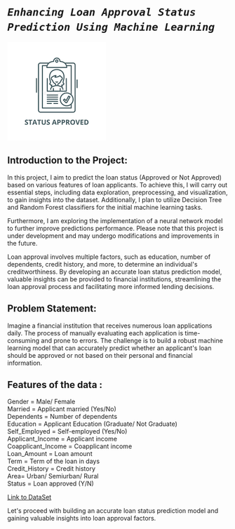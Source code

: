 # *`Enhancing Loan Approval Status Prediction Using Machine Learning`*

![Alt text](../Data/Status.png)

## Introduction to the Project:

In this project, I aim to predict the loan status (Approved or Not Approved) based on various features of loan applicants.
To achieve this, I will carry out essential steps, including data exploration, preprocessing, and visualization, to gain insights into the dataset. Additionally, I plan to utilize Decision Tree and Random Forest classifiers for the initial machine learning tasks.

Furthermore, I am exploring the implementation of a neural network model to further improve predictions performance. Please note that this project is under development and may undergo modifications and improvements in the future.

Loan approval involves multiple factors, such as education, number of dependents, credit history, and more, to determine an individual's creditworthiness. By developing an accurate loan status prediction model, valuable insights can be provided to financial institutions, streamlining the loan approval process and facilitating more informed lending decisions.

## Problem Statement:

Imagine a financial institution that receives numerous loan applications daily. The process of manually evaluating each application is time-consuming and prone to errors. The challenge is to build a robust machine learning model that can accurately predict whether an applicant's loan should be approved or not based on their personal and financial information.

## Features of the data :

Gender =                Male/ Female <br>
Married =               Applicant married (Yes/No) <br>
Dependents =            Number of dependents <br>
Education =             Applicant Education (Graduate/ Not Graduate) <br>
Self_Employed =         Self-employed (Yes/No) <br>
Applicant_Income =      Applicant income <br>
Coapplicant_Income =    Coapplicant income <br>
Loan_Amount =           Loan amount <br>
Term =                  Term of the loan in days <br>
Credit_History =        Credit history <br>
Area=                   Urban/ Semiurban/ Rural <br>
Status =                Loan approved (Y/N) <br>

[Link to DataSet](https://www.kaggle.com/datasets/mirzahasnine/loan-data-set?select=loan_train.csv)

Let's proceed with building an accurate loan status prediction model and gaining valuable insights into loan approval factors.